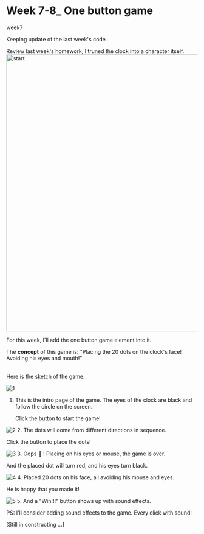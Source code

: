 # Week 7-8_ One button game
week7

Keeping update of the last week's code.

Review last week's homework, I truned the clock into a character itself.
<br />
<img width="728" alt="start" src="https://github.com/Youer-inspo/hello-world-25-example/assets/144563517/a449953a-e6d5-4bd1-b1d7-f80ba762d35c">

For this week, I'll add the one button game element into it.

The **concept** of this game is:
"Placing the 20 dots on the clock's face! Avoiding his eyes and mouth!"
<br />
<br />

Here is the sketch of the game:

![1](https://github.com/Youer-inspo/hello-world-25-example/assets/144563517/3cbd5aaa-f05b-4632-b4ac-2c7756f45bab)
1. This is the intro page of the game. The eyes of the clock are black and follow the circle on the screen.

   Click the button to start the game!

![2](https://github.com/Youer-inspo/hello-world-25-example/assets/144563517/776acadf-4cb4-4b49-a5cf-cf6db059a1ac)
2. The dots will come from different directions in sequence. 

   Click the button to place the dots!

![3](https://github.com/Youer-inspo/hello-world-25-example/assets/144563517/05ace09c-3a37-4d6a-9cc8-a083d8604ba2)
3. Oops 🙊 ! Placing on his eyes or mouse, the game is over. 

   And the placed dot will turn red, and his eyes turn black.

![4](https://github.com/Youer-inspo/hello-world-25-example/assets/144563517/89fec7c2-cbf1-46ad-b7a9-d55633fa517a)
4. Placed 20 dots on his face, all avoiding his mouse and eyes. 

   He is happy that you made it!

![5](https://github.com/Youer-inspo/hello-world-25-example/assets/144563517/04bb14bb-3eb6-4742-aba5-ef5824eab750)
5. And a "Win!!!" button shows up with sound effects.

PS: I'll consider adding sound effects to the game. Every click with sound!

[Still in constructing ...]




